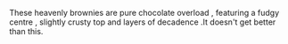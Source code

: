 These heavenly brownies are pure chocolate overload , featuring a fudgy centre , slightly crusty top and layers of decadence .It doesn't get better than this.